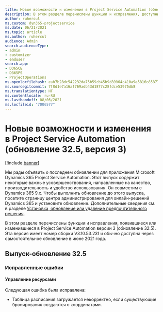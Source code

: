 ```yaml
---
title: Новые возможности и изменения в Project Service Automation (обновление 32.5, версия 3)
description: В этом разделе перечислены функции и исправления, доступные в Project Service Automation (обновление 32.5, версия 3).
author: ruhercul
ms.custom: dyn365-projectservice
ms.date: 06/21/2021
ms.topic: article
ms.author: ruhercul
audience: Admin
search.audienceType:
- admin
- customizer
- enduser
search.app:
- D365CE
- D365PS
- ProjectOperations
ms.openlocfilehash: eab7b28dc542232da75b59cb45b9d89064c410a9a5816c8587783140daf54f46
ms.sourcegitcommit: 7f8d1e7a16af769adb43d1877c28fdce53975db8
ms.translationtype: HT
ms.contentlocale: ru-RU
ms.lasthandoff: 08/06/2021
ms.locfileid: "7006577"
---
```

# <a name="whats-new-or-changed-in-project-service-automation-update-release-325-v3"></a>Новые возможности и изменения в Project Service Automation (обновление 32.5, версия 3)

[!include [banner](../includes/psa-now-project-operations.md)]

Мы рады объявить о последнем обновлении для приложения Microsoft Dynamics 365 Project Service Automation. Этот выпуск содержит некоторые важные усовершенствования, направленные на качество, производительность и удобство использования. Он совместим с Dynamics 365 9.x. Чтобы выполнить обновление до этого выпуска, посетите страницу центра администрирования для онлайн-решений Dynamics 365 и установите обновление. Дополнительные сведения см. в разделе [Установка, обновление или удаление предпочтительного решения](/power-platform/admin/install-remove-preferred-solution).

В этом разделе перечислены функции и исправления, появившиеся или изменившиеся в Project Service Automation версии 3 (обновление 32.5). Эта версия имеет номер сборки V3.10.53.231 и обычно доступна через самостоятельное обновление в июне 2021 года.

## <a name="update-release-325"></a>Выпуск-обновление 32.5

### <a name="bug-fixes"></a>Исправленные ошибки

#### <a name="resource-management"></a>Управление ресурсами

Следующая ошибка была исправлена:

- Таблица расписания загружается некорректно, если существующие бронирования создаются с координатами.

